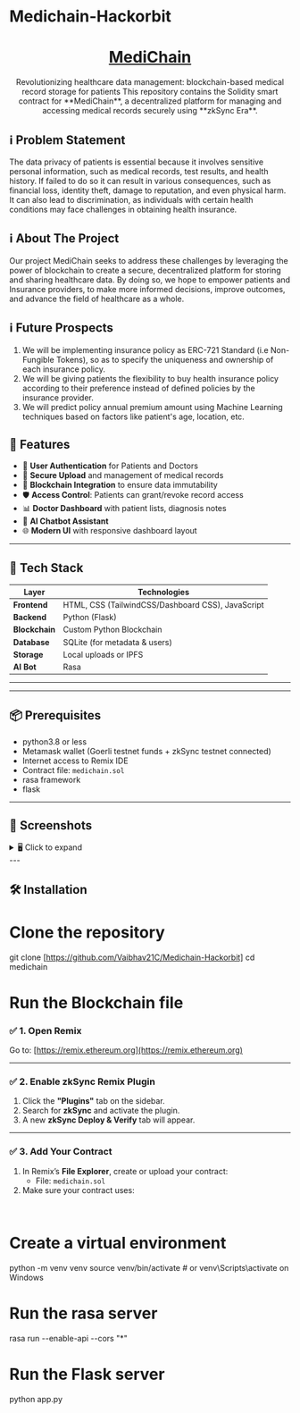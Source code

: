 # Medichain-Hackorbit

<p align="center">
  <h1 align="center"><a href="https://medichain.biz/" target="_blank">MediChain</a></h1>
  <p align="center">
    Revolutionizing healthcare data management: blockchain-based medical record storage for patients 
    This repository contains the Solidity smart contract for **MediChain**, a decentralized platform for managing and accessing medical records securely using **zkSync Era**.
  
  </p>
</p>

## ℹ Problem Statement

The data privacy of patients is essential because it involves sensitive personal information, such as medical records, test results, and health history. If failed to do so it can result in various consequences, such as financial loss, identity theft, damage to reputation, and even physical harm. It can also lead to discrimination, as individuals with certain health conditions may face challenges in obtaining health insurance.

## ℹ About The Project

Our project MediChain seeks to address these challenges by leveraging the power of blockchain to create a secure, decentralized platform for storing and sharing healthcare data. By doing so, we hope to empower patients and Insurance providers, to make more informed decisions, improve outcomes, and advance the field of healthcare as a whole.

## ℹ Future Prospects
1. We will be implementing insurance policy as ERC-721 Standard (i.e Non-Fungible Tokens), so as to specify the uniqueness and ownership of each insurance policy.
2. We will be giving patients the flexibility to buy health insurance policy according to their preference instead of defined policies by the insurance provider.
3. We will predict policy annual premium amount using Machine Learning techniques based on factors like patient's age, location, etc.

## 🚀 Features

- 👤 **User Authentication** for Patients and Doctors
- 📁 **Secure Upload** and management of medical records
- 🔗 **Blockchain Integration** to ensure data immutability
- 🛡️ **Access Control**: Patients can grant/revoke record access
- 📊 **Doctor Dashboard** with patient lists, diagnosis notes
- 🤖 **AI Chatbot Assistant** 
- 🌐 **Modern UI** with responsive dashboard layout

---

## 🧱 Tech Stack

| Layer         | Technologies                         |
|--------------|--------------------------------------|
| **Frontend**  | HTML, CSS (TailwindCSS/Dashboard CSS), JavaScript |
| **Backend**   | Python (Flask)                      |
| **Blockchain**| Custom Python Blockchain            |
| **Database**  | SQLite  (for metadata & users)      |
| **Storage**   | Local uploads or IPFS               |
| **AI Bot**    | Rasa                                |

---
---

## 📦 Prerequisites

- python3.8 or less
- Metamask wallet (Goerli testnet funds + zkSync testnet connected)
- Internet access to Remix IDE
- Contract file: `medichain.sol`
- rasa framework
- flask

---

## 📸 Screenshots

<details>
<summary>🖥️ Click to expand</summary>

**🏠 Homepage**
![Homepage Screenshot](./screenshots/Homepage.png)

**📋 Patient Dashboard**
![Dashboard Screenshot](./screenshots/Dashboard.png)

**📋 Doctor Dashboard**
![Dashboard Screenshot](./screenshots/Doctor_dashboard.png)

**📋 Doctor Access**
![Dashboard Screenshot](./screenshots/Doctor%20access.png))

**📋 Access Requests**
![Dashboard Screenshot](./screenshots/Access-requests.png)

**📋 Medical Records**
![Dashboard Screenshot](./screenshots/Medical_records.png)

**📋 My Patients**
![Dashboard Screenshot](./screenshots/my_patients.png)

**📋 Diagnosis Notes**
![Dashboard Screenshot](./screenshots/Diagnosis-Notes.png)

**📋Doctors Settings**
![Dashboard Screenshot](./screenshots/Doctor-setting.png)

**📋 Patient Settings**
![Dashboard Screenshot](./screenshots/Patient-setting.png)
 </details>
 ---

## 🛠️ Installation

# Clone the repository
git clone [https://github.com/Vaibhav21C/Medichain-Hackorbit]
cd medichain

# Run the Blockchain file
  ### ✅ 1. Open Remix

Go to: [https://remix.ethereum.org](https://remix.ethereum.org)

---

 ### ✅ 2. Enable zkSync Remix Plugin

1. Click the **"Plugins"** tab on the sidebar.
2. Search for **zkSync** and activate the plugin.
3. A new **zkSync Deploy & Verify** tab will appear.

---

 ### ✅ 3. Add Your Contract

1. In Remix’s **File Explorer**, create or upload your contract:
   - File: `medichain.sol`
2. Make sure your contract uses:
   ```solidity


# Create a virtual environment
python -m venv venv
source venv/bin/activate  # or venv\Scripts\activate on Windows

# Run the rasa server
rasa run --enable-api --cors "*"

# Run the Flask server
python app.py

